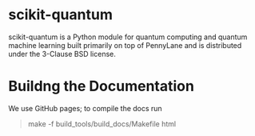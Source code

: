 # scikit-quantum

scikit-quantum is a Python module for quantum computing and quantum machine learning built primarily on top of PennyLane and is distributed under the 3-Clause BSD license.

# Buildng the Documentation

We use GitHub pages; to compile the docs run

> make -f build_tools/build_docs/Makefile html
